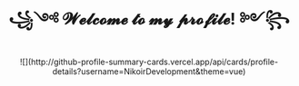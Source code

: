 <div id="header" align="center">
  <h1> ꧁༺ 𝓦𝓮𝓵𝓬𝓸𝓶𝓮 𝓽𝓸 𝓶𝔂 𝓹𝓻𝓸𝓯𝓲𝓵𝓮! ༻꧂ </h1>
</div>

<div id="CenterStatistics_Contributions" align="center">
  ![](http://github-profile-summary-cards.vercel.app/api/cards/profile-details?username=NikoirDevelopment&theme=vue)
</div>
